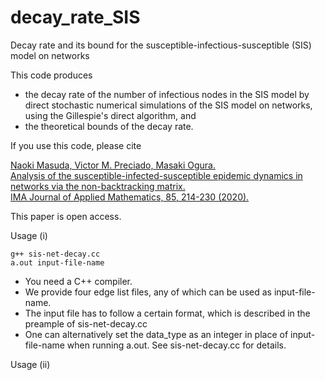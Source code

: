 # decay_rate_SIS
Decay rate and its bound for the susceptible-infectious-susceptible (SIS) model on networks

This code produces 
- the decay rate of the number of infectious nodes in the SIS model by direct stochastic numerical simulations of the SIS model on networks, using the Gillespie's direct algorithm, and
- the theoretical bounds of the decay rate.

If you use this code, please cite

[Naoki Masuda, Victor M. Preciado, Masaki Ogura.  
Analysis of the susceptible-infected-susceptible epidemic dynamics in networks via the non-backtracking matrix.  
IMA Journal of Applied Mathematics, 85, 214-230 (2020).](https://doi.org/10.1093/imamat/hxaa003)

This paper is open access.

Usage (i)

```
g++ sis-net-decay.cc  
a.out input-file-name
```

- You need a C++ compiler.
- We provide four edge list files, any of which can be used as input-file-name.
- The input file has to follow a certain format, which is described in the preample of sis-net-decay.cc
- One can alternatively set the data_type as an integer in place of input-file-name when running a.out. See sis-net-decay.cc for details.

Usage (ii)
